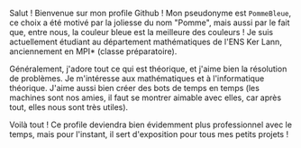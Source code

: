 Salut ! Bienvenue sur mon profile Github ! 
Mon pseudonyme est `PommeBleue`, ce choix a été motivé par la joliesse du nom "Pomme", mais aussi par le fait que, entre nous, la couleur bleue est la meilleure des couleurs !
Je suis actuellement étudiant au département mathématiques de l'ENS Ker Lann, anciennement en MPI* (classe préparatoire).

Généralement, j'adore tout ce qui est théorique, et j'aime bien la résolution de problèmes. Je m'intéresse aux mathématiques et à l'informatique théorique.
J'aime aussi bien créer des bots de temps en temps (les machines sont nos amies, il faut se montrer aimable avec elles, car après tout, elles nous sont très utiles). 

Voilà tout ! Ce profile deviendra bien évidemment plus professionnel avec le temps, mais pour l'instant, il sert d'exposition pour tous mes petits projets !

<!---
PommeBleue/PommeBleue is a ✨ special ✨ repository because its `README.md` (this file) appears on your GitHub profile.
You can click the Preview link to take a look at your changes.
--->
